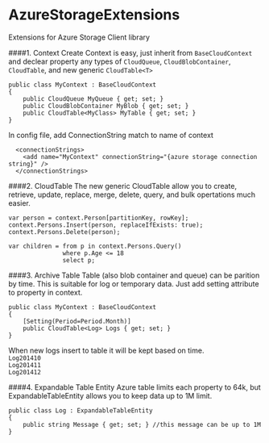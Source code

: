 AzureStorageExtensions
======================

Extensions for Azure Storage Client library

####1. Context
Create Context is easy, just inherit from `BaseCloudContext` and declear property any types of `CloudQueue`, `CloudBlobContainer`, `CloudTable`, and new generic `CloudTable<T>`
```
public class MyContext : BaseCloudContext
{
    public CloudQueue MyQueue { get; set; }
    public CloudBlobContainer MyBlob { get; set; }
    public CloudTable<MyClass> MyTable { get; set; }
}
```
In config file, add ConnectionString match to name of context
```
  <connectionStrings>
    <add name="MyContext" connectionString="{azure storage connection string}" />
  </connectionStrings>
```

####2. CloudTable<T>
The new generic CloudTable allow you to create, retrieve, update, replace, merge, delete, query, and bulk opertations much easier.
```
var person = context.Person[partitionKey, rowKey];
context.Persons.Insert(person, replaceIfExists: true);
context.Persons.Delete(person);

var children = from p in context.Persons.Query()
               where p.Age <= 18
               select p;
```

####3. Archive Table
Table (also blob container and queue) can be parition by time. This is suitable for log or temporary data. Just add setting attribute to property in context.
```
public class MyContext : BaseCloudContext
{
    [Setting(Period=Period.Month)]
    public CloudTable<Log> Logs { get; set; }
}
```
When new logs insert to table it will be kept based on time.  
`Log201410`  
`Log201411`  
`Log201412`  

####4. Expandable Table Entity
Azure table limits each property to 64k, but ExpandableTableEntity allows you to keep data up to 1M limit.
```
public class Log : ExpandableTableEntity 
{
    public string Message { get; set; } //this message can be up to 1M
}
```
